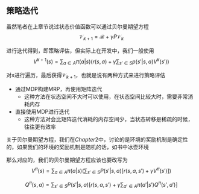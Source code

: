## 策略迭代

虽然笔者在上章节说过状态价值函数可以通过贝尔曼期望方程$$\mathcal{V}_{k+1} = \mathcal{R} + \gamma P \mathcal{V}_{k}$$

进行迭代得到，即策略评估，但实际上在开发中，我们一般使用$$V^{k+1}(s) = \sum_{a \in A} \pi(a|s) \left( r(s, a) + \gamma \sum_{s' \in S} p(s'|s, a) V^{k}(s') \right)$$

对$s$进行遍历，最后获得$\mathcal{V}_{k+1}$，也就是说有两种方式来进行策略评估

- 通过MDP构建MRP，再使用矩阵迭代
    - 这种方法在状态空间不大时可以使用，在状态空间比较大时，需要非常消耗内存
- 直接使用MDP进行迭代
    - 这种方法对会比矩阵迭代消耗的内存空间少，当状态转移是稀疏的时候，往往更有效率

关于贝尔曼期望方程，我们在$Chapter2$中，讨论的是环境的奖励机制是确定性的，如果我们的环境的奖励机制是随机的话，如书中冰壶环境

那么对应的，我们的贝尔曼期望方程应该也要改写为$$V^{\pi}(s) = \sum_{a \in A} \pi(a|s) \left( \sum_{s' \in S} P(s'|s, a) [r(s, a, s') + \gamma V^{\pi}(s')] \right)$$

$$Q^{\pi}(s, a) = \sum_{s' \in S} P(s'|s, a) \left[ r(s, a, s') + \gamma \sum_{a' \in A} \pi(a'|s') Q^{\pi}(s', a') \right]$$



